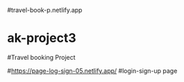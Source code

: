 #travel-book-p.netlify.app
# ak-project3
#Travel booking Project

#https://page-log-sign-05.netlify.app/
#login-sign-up page

